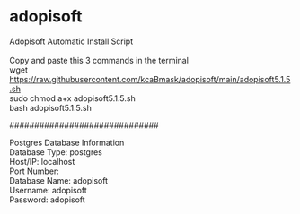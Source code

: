 # adopisoft
Adopisoft Automatic Install Script<br><br>
Copy and paste this 3 commands in the terminal<br>
wget https://raw.githubusercontent.com/kcaBmask/adopisoft/main/adopisoft5.1.5.sh<br>
sudo chmod a+x adopisoft5.1.5.sh<br>
bash adopisoft5.1.5.sh


##############################

Postgres Database Information<br>
Database Type: postgres<br>
Host/IP: localhost<br>
Port Number:<br>
Database Name: adopisoft<br>
Username: adopisoft<br>
Password: adopisoft<br>
